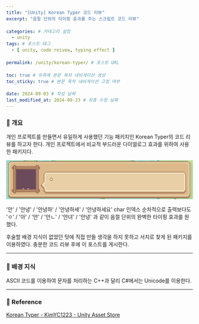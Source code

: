 ```yaml
---
title: "[Unity] Korean Typer 코드 리뷰"
excerpt: "음절 단위의 타이핑 효과를 주는 스크립트 코드 리뷰"

categories: # 카테고리 설정
  - unity
tags: # 포스트 태그
  - [ unity, code reivew, typing effect ]

permalink: /unity/korean-typer/ # 포스트 URL

toc: true # 우측에 본문 목차 네비게이션 생성
toc_sticky: true # 본문 목차 네비게이션 고정 여부

date: 2024-09-03 # 작성 날짜
last_modified_at: 2024-09-23 # 최종 수정 날짜
---
```


### 🍥 개요 

개인 프로젝트를 만들면서 유일하게 사용했던 기능 패키지인 Korean Typer의 코드 리뷰를 하고자 한다. 개인 프로젝트에서 비교적 부드러운 다이얼로그 효과를 위하여 사용한 패키지다.

![](\assets\images\posts_img\koreanTyper\dialogue.gif)

'안' / '안녕' / '안녕하' / '안녕하세' / '안녕하세요' char 인덱스 순차적으로 출력보다도 'ㅇ' / '아' / '안' / '안ㄴ' / '안녀' / '안녕' 과 같이 음절 단위의 완벽한 타이핑 효과를 원했다.

후술할 배경 지식이 없었던 탓에 직접 만들 생각을 하지 못하고 서치로 찾게 된 패키지를 이용하였다. 충분한 코드 리뷰 후에 이 포스트를 게시한다.

- - -
### 🍥 배경 지식
ASCII 코드를 이용하여 문자를 처리하는 C++과 달리 C#에서는 Unicode를 이용한다.
- - -

### 🍥 Reference

[Korean Typer - KimYC1223 - Unity Asset Store](https://assetstore.unity.com/packages/tools/localization/koreantyper-232949)
